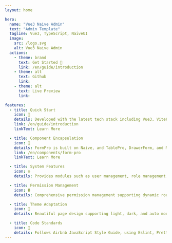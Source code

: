 ```yaml
---
layout: home

hero:
  name: "Vue3 Naive Admin"
  text: "Admin Template"
  tagline: Vue3, TypeScript, NaiveUI
  image:
    src: /logo.svg
    alt: Vue3 Naive Admin
  actions:
    - theme: brand
      text: Get Started 🚀
      link: /en/guide/introduction
    - theme: alt
      text: Github
      link:
    - theme: alt
      text: Live Preview
      link:

features:
  - title: Quick Start
    icon: 🚀
    details: Developed with the latest tech stack including Vue3, Vite6, TypeScript, NaiveUI, UnoCSS, TSX, etc.
    link: /en/guide/introduction
    linkText: Learn More

  - title: Component Encapsulation
    icon: 🎈
    details: FormPro is built on Naive, and TablePro, DrawerForm, and ModalForm are further built on FormPro. This greatly improves development efficiency.
    link: /en/components/form-pro
    linkText: Learn More

  - title: System Features
    icon: ⚙️
    details: Provides modules such as user management, role management, menu management, department management, and dictionary management.

  - title: Permission Management
    icon: 🔒
    details: Comprehensive permission management supporting dynamic routing, button permissions, role permissions, and data permissions.

  - title: Theme Adaptation
    icon: 🎨
    details: Beautiful page design supporting light, dark, and auto modes, keeping the NaiveUI style.

  - title: Code Standards
    icon: 📝
    details: Follows Airbnb JavaScript Style Guide, using Eslint, Prettier, Stylelint, and other tools to ensure code quality.
---
```


<script setup>
import { VPTeamPage, VPTeamPageTitle, VPTeamMembers } from 'vitepress/theme'
import { coreMembers } from '../../config'
</script>

<VPTeamPage>
  <VPTeamPageTitle>
    <template #title>Our Team</template>
    <template #lead>🚀 Committed to building efficient development & application solutions</template>
  </VPTeamPageTitle>
  <VPTeamMembers :members="coreMembers" />
</VPTeamPage>
